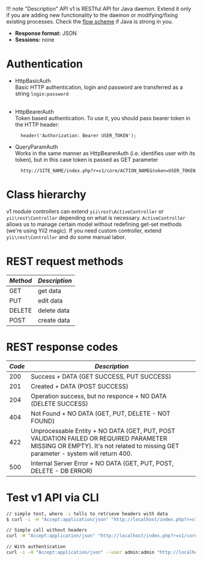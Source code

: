 !!! note "Description"
    API v1 is RESTful API for Java daemon. Extend it only if you are adding new functionality to the daemon or modifying/fixing existing processes. Check the [flow scheme](../assets/rest_flow_2017-03-29.png) if Java is strong in you.

* **Response format:** JSON
* **Sessions:** none

# Authentication

* HttpBasicAuth<br>
  Basic HTTP authentication, login and password are transferred as a string `login:password`<br><br>
* HttpBearerAuth<br>
  Token based authentication. To use it, you should pass bearer token in the HTTP header:

        header('Authorization: Bearer USER_TOKEN');

* QueryParamAuth<br>
  Works in the same manner as HttpBearerAuth (i.e. identifies user with its token), but in this case token is passed as GET parameter
     
        http://SITE_NAME/index.php?r=v1/core/ACTION_NAME&token=USER_TOKEN

# Class hierarchy

v1 module controllers can extend `yii\rest\ActiveController` or `yii\rest\Controller` depending on what is necessary. `ActiveController` allows us to manage certain model without redefining get-set methods (we're using Yii2 magic). If you need custom controller, extend `yii\rest\Controller` and do some manual labor.

# REST request methods

_Method_ | _Description_
------------ | -------------
GET | get data
PUT | edit data
DELETE | delete data
POST | create data

# REST response codes

_Code_ | _Description_
------------ | -------------
200 | Success + DATA (GET SUCCESS, PUT SUCCESS)
201 | Created + DATA (POST SUCCESS)
204 | Operation success, but no responce + NO DATA (DELETE SUCCESS)
404 | Not Found + NO DATA (GET, PUT, DELETE - NOT FOUND)
422 | Unprocessable Entity + NO DATA (GET, PUT, POST VALIDATION FAILED OR REQUIRED PARAMETER MISSING OR EMPTY). It's not related to missing GET parameter - system will return 400.
500 | Internal Server Error + NO DATA (GET, PUT, POST, DELETE - DB ERROR)

# Test v1 API via CLI

```bash
// simple test, where -i tells to retrieve headers with data
$ curl -i -H "Accept:application/json" "http://localhost/index.php?r=v1/core/isalive"

// Simple call without headers
curl -H "Accept:application/json" "http://localhost/index.php?r=v1/core/isalive" 

// With authentication
curl -i -H "Accept:application/json" --user admin:admin "http://localhost/index.php?r=v1/core/isalive" 
```
